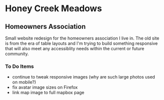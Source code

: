 # Honey Creek Meadows

## Homeowners Association

Small website redesign for the homeowners association I live in. The old site is from the era of table layouts and I'm trying to build something responsive that will also meet any accessiblity needs within the current or future community.

### To Do Items

- continue to tweak responsive images (why are such large photos used on mobile?)
- fix avatar image sizes on Firefox
- link map image to full mapbox page